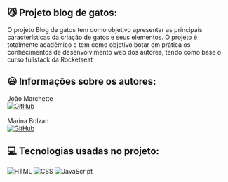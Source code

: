 ## 😼 Projeto blog de gatos:

O projeto Blog de gatos tem como objetivo apresentar as principais características da criação de gatos e seus elementos.
O projeto é totalmente acadêmico e tem como objetivo botar em prática os conhecimentos de desenvolvimento web dos autores, tendo como base o curso fullstack da Rocketseat

## 😃 Informações sobre os autores:

João Marchette 
<br>
[![GitHub](https://img.shields.io/badge/GitHub-100000?style=for-the-badge&logo=github&logoColor=white)](https://github.com/JMarchette)
<br>
<br>
Marina Bolzan
<br>
[![GitHub](https://img.shields.io/badge/GitHub-100000?style=for-the-badge&logo=github&logoColor=white)](https://github.com/Marina240304)

## 💻 Tecnologias usadas no projeto:
![HTML](https://img.shields.io/badge/HTML5-E34F26?style=for-the-badge&logo=html5&logoColor=white)
![CSS](https://img.shields.io/badge/CSS3-1572B6?style=for-the-badge&logo=css3&logoColor=white)
![JavaScript](https://img.shields.io/badge/JavaScript-323330?style=for-the-badge&logo=javascript&logoColor=F7DF1E)
